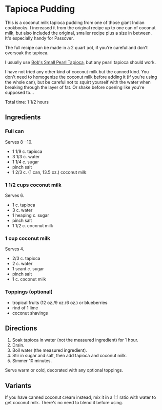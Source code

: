 [passover]: ../indices/passover.html

# Tapioca Pudding

This is a coconut milk tapioca pudding from one of those giant Indian cookbooks.  I increased it from the original recipe up to one can of coconut milk, but also included the original, smaller recipe plus a size in between.  It's especially handy for Passover.

The full recipe can be made in a 2 quart pot, if you're careful and don't oversoak the tapioca.

I usually use [Bob's Small Pearl Tapioca](https://www.bobsredmill.com/small-pearl-tapioca.html), but any pearl tapioca should work.  

I have not tried any other kind of coconut milk but the canned kind.  You don't need to homogenize the coconut milk before adding it (if you're using the whole can), but be careful not to squirt yourself with the water when breaking through the layer of fat.  Or shake before opening like you're supposed to...

Total time: 1 1/2 hours

## Ingredients

### Full can

Serves 8--10.

* 1 1/9 c. tapioca
* 3 1/3 c. water
* 1 1/4 c. sugar
* pinch salt
* 1 2/3 c. (1 can, 13.5 oz.) coconut milk

### 1 1/2 cups coconut milk

Serves 6.

* 1 c. tapioca 
* 3 c. water
* 1 heaping c. sugar
* pinch salt
* 1 1/2 c. coconut milk

### 1 cup coconut milk

Serves 4.

* 2/3 c. tapioca 
* 2 c. water
* 1 scant c. sugar
* pinch salt
* 1 c. coconut milk

### Toppings (optional)

* tropical fruits (12 oz./9 oz./6 oz.) or blueberries
* rind of 1 lime
* coconut shavings

## Directions

1. Soak tapioca in water (not the measured ingredient) for 1 hour.
2. Drain.
3. Boil water (the measured ingredient).
4. Stir in sugar and salt, then add tapioca and coconut milk.
5. Simmer 10 minutes.

Serve warm or cold, decorated with any optional toppings.

## Variants

If you have canned coconut cream instead, mix it in a 1:1 ratio with water to get coconut milk.  There's no need to blend it before using.
